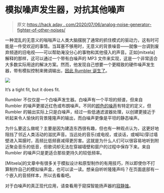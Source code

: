# 模拟噪声发生器，对抗其他噪声

> 原文:[https://hack aday . com/2020/07/06/analog-noise-generator-fighter-of-other-noises/](https://hackaday.com/2020/07/06/analog-noise-generator-fighter-of-other-noises/)

一种混乱的无意义的嗡嗡声让人类大脑摆脱了通常的抓住模式的驱动力，这有时可能是一件受欢迎的事情。当耳塞不够用时，无意义的背景噪音——就像一台调到废弃频道的旧电视——可以帮助淹没分心的事物和其他侵入的声音。正如[mitxela]解释的那样，这可以通过一个带有白噪声的 MP3 文件来实现，这是一个非常适合大多数实际用途的解决方案。然而，他发现自己想要一个更精致的硬件噪声发生器，带有模拟控制来微调输出，[因此 Rumbler 诞生了](https://mitxela.com/projects/rumbler)。

[![](../Images/9e8685c12b467097992ea15a470f0049.png)](https://hackaday.com/wp-content/uploads/2020/06/Rumbler-rednoise-insides.jpg)

It’s a tight fit, but it does fit.

Rumbler 不仅仅是一个白噪声发生器。白噪声有一个平坦的频谱，但来自 Rumbler 的噪声更接近红色或布朗噪声。不同的[颜色的噪声](https://en.wikipedia.org/wiki/Colors_of_noise)有特定的定义，但 Rumbler 的输出实际上只是白噪声，经过一些低通滤波器处理，以创建更接近于听起来令人愉快的背景隆隆声的输出，而白噪声更像是平坦的静态噪声。

为什么要这么做呢？主要是因为建造东西很有趣，但也有一种观点认为，这更好地阻挡了邻近人类活动的滋扰声音。当远处的音乐(或电视，或谈话，或喊叫)穿过墙壁进入耳膜时，高频比低频衰减得更厉害。这就是为什么人们可以很容易地听到附近聚会音乐的低音，但歌词却无法在穿越墙壁和窗户的过程中保存下来。来自 Rumbler 的噪声只是更适合那些更持久的较低频率。

[Mitxela]的文章中有很多关于模拟设计和原型制作的有用技巧，所以即使你不打算制作自己的模拟噪声盒，也可以读一读。想亲自听听隆隆声吗？在页面底部有一个嵌入的音频样本，所以去看看吧。

对于白噪声的真正现代应用，请查看用于窥探智能扬声器的[寂静锥](https://hackaday.com/2019/01/17/win-back-some-privacy-with-a-cone-of-silence-for-your-smart-speaker/)。